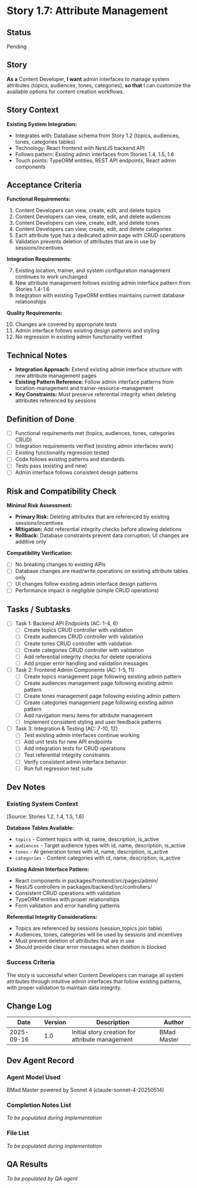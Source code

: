 # Story 1.7: Attribute Management

## Status
Pending

## Story
**As a** Content Developer,
**I want** admin interfaces to manage system attributes (topics, audiences, tones, categories),
**so that** I can customize the available options for content creation workflows.

## Story Context

**Existing System Integration:**

- Integrates with: Database schema from Story 1.2 (topics, audiences, tones, categories tables)
- Technology: React frontend with NestJS backend API
- Follows pattern: Existing admin interfaces from Stories 1.4, 1.5, 1.6
- Touch points: TypeORM entities, REST API endpoints, React admin components

## Acceptance Criteria

**Functional Requirements:**

1. Content Developers can view, create, edit, and delete topics
2. Content Developers can view, create, edit, and delete audiences
3. Content Developers can view, create, edit, and delete tones
4. Content Developers can view, create, edit, and delete categories
5. Each attribute type has a dedicated admin page with CRUD operations
6. Validation prevents deletion of attributes that are in use by sessions/incentives

**Integration Requirements:**

7. Existing location, trainer, and system configuration management continues to work unchanged
8. New attribute management follows existing admin interface pattern from Stories 1.4-1.6
9. Integration with existing TypeORM entities maintains current database relationships

**Quality Requirements:**

10. Changes are covered by appropriate tests
11. Admin interface follows existing design patterns and styling
12. No regression in existing admin functionality verified

## Technical Notes

- **Integration Approach:** Extend existing admin interface structure with new attribute management pages
- **Existing Pattern Reference:** Follow admin interface patterns from location-management and trainer-resource-management
- **Key Constraints:** Must preserve referential integrity when deleting attributes referenced by sessions

## Definition of Done

- [ ] Functional requirements met (topics, audiences, tones, categories CRUD)
- [ ] Integration requirements verified (existing admin interfaces work)
- [ ] Existing functionality regression tested
- [ ] Code follows existing patterns and standards
- [ ] Tests pass (existing and new)
- [ ] Admin interface follows consistent design patterns

## Risk and Compatibility Check

**Minimal Risk Assessment:**

- **Primary Risk:** Deleting attributes that are referenced by existing sessions/incentives
- **Mitigation:** Add referential integrity checks before allowing deletions
- **Rollback:** Database constraints prevent data corruption; UI changes are additive only

**Compatibility Verification:**

- [ ] No breaking changes to existing APIs
- [ ] Database changes are read/write operations on existing attribute tables only
- [ ] UI changes follow existing admin interface design patterns
- [ ] Performance impact is negligible (simple CRUD operations)

## Tasks / Subtasks

- [ ] Task 1: Backend API Endpoints (AC: 1-4, 6)
  - [ ] Create topics CRUD controller with validation
  - [ ] Create audiences CRUD controller with validation
  - [ ] Create tones CRUD controller with validation
  - [ ] Create categories CRUD controller with validation
  - [ ] Add referential integrity checks for delete operations
  - [ ] Add proper error handling and validation messages

- [ ] Task 2: Frontend Admin Components (AC: 1-5, 11)
  - [ ] Create topics management page following existing admin pattern
  - [ ] Create audiences management page following existing admin pattern
  - [ ] Create tones management page following existing admin pattern
  - [ ] Create categories management page following existing admin pattern
  - [ ] Add navigation menu items for attribute management
  - [ ] Implement consistent styling and user feedback patterns

- [ ] Task 3: Integration & Testing (AC: 7-10, 12)
  - [ ] Test existing admin interfaces continue working
  - [ ] Add unit tests for new API endpoints
  - [ ] Add integration tests for CRUD operations
  - [ ] Test referential integrity constraints
  - [ ] Verify consistent admin interface behavior
  - [ ] Run full regression test suite

## Dev Notes

### Existing System Context
[Source: Stories 1.2, 1.4, 1.5, 1.6]

**Database Tables Available:**
- `topics` - Content topics with id, name, description, is_active
- `audiences` - Target audience types with id, name, description, is_active
- `tones` - AI generation tones with id, name, description, is_active
- `categories` - Content categories with id, name, description, is_active

**Existing Admin Interface Pattern:**
- React components in packages/frontend/src/pages/admin/
- NestJS controllers in packages/backend/src/controllers/
- Consistent CRUD operations with validation
- TypeORM entities with proper relationships
- Form validation and error handling patterns

**Referential Integrity Considerations:**
- Topics are referenced by sessions (session_topics join table)
- Audiences, tones, categories will be used by sessions and incentives
- Must prevent deletion of attributes that are in use
- Should provide clear error messages when deletion is blocked

### Success Criteria
The story is successful when Content Developers can manage all system attributes through intuitive admin interfaces that follow existing patterns, with proper validation to maintain data integrity.

## Change Log

| Date | Version | Description | Author |
|------|---------|-------------|--------|
| 2025-09-16 | 1.0 | Initial story creation for attribute management | BMad Master |

## Dev Agent Record

### Agent Model Used
BMad Master powered by Sonnet 4 (claude-sonnet-4-20250514)

### Completion Notes List
*To be populated during implementation*

### File List
*To be populated during implementation*

## QA Results
*To be populated by QA agent*